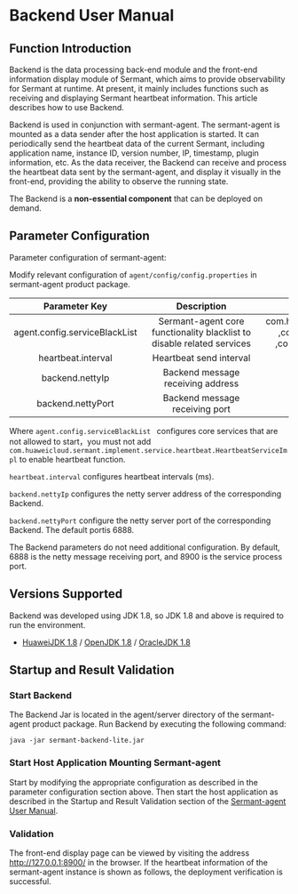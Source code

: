 # Backend User Manual

## Function Introduction

Backend is the data processing back-end module and the front-end information display module of Sermant, which aims to provide observability for Sermant at runtime. At present, it mainly includes functions such as receiving and displaying Sermant heartbeat information. This article describes how to use Backend.

Backend is used in conjunction with sermant-agent. The sermant-agent is mounted as a data sender after the host application is started. It can periodically send the heartbeat data of the current Sermant, including application name, instance ID, version number, IP, timestamp, plugin information, etc. As the data receiver, the Backend can receive and process the heartbeat data sent by the sermant-agent, and display it visually in the front-end, providing the ability to observe the running state.

The Backend is a **non-essential component** that can be deployed on demand.

## Parameter Configuration

Parameter configuration of sermant-agent:

Modify relevant configuration of `agent/config/config.properties` in sermant-agent product package.

|         Parameter Key         | <span style="display:inline-block;width:200px">Description</span> |                        Default Value                         | Required |
| :---------------------------: | :----------------------------------------------------------: | :----------------------------------------------------------: | :------: |
| agent.config.serviceBlackList | Sermant-agent core functionality blacklist to disable related services | com.huaweicloud.sermant.implement.service.heartbeat.HeartbeatServiceImpl<br>,com.huaweicloud.sermant.implement.service.send.NettyGatewayClient<br>,com.huaweicloud.sermant.implement.service.tracing.TracingServiceImpl |  False   |
|      heartbeat.interval       |                   Heartbeat send interval                    |                            30000                             |  False   |
|        backend.nettyIp        |              Backend message receiving address               |                          127.0.0.1                           |  False   |
|       backend.nettyPort       |                Backend message receiving port                |                             6888                             |  False   |

Where `agent.config.serviceBlackList ` configures core services that are not allowed to start，you must not add `com.huaweicloud.sermant.implement.service.heartbeat.HeartbeatServiceImpl` to enable heartbeat function.

`heartbeat.interval` configures heartbeat intervals (ms).

`backend.nettyIp` configures the netty server address of the corresponding Backend.

`backend.nettyPort` configure the netty server port of the corresponding Backend. The default portis 6888.

The Backend parameters do not need additional configuration. By default, 6888 is the netty message receiving port, and 8900 is the service process port.

## Versions Supported

Backend was developed using JDK 1.8, so JDK 1.8 and above is required to run the environment.

- [HuaweiJDK 1.8](https://gitee.com/openeuler/bishengjdk-8) / [OpenJDK 1.8](https://github.com/openjdk/jdk) / [OracleJDK 1.8](https://www.oracle.com/java/technologies/downloads/)

## Startup and Result Validation

### Start Backend

The Backend Jar is located in the agent/server directory of the sermant-agent product package. Run Backend by executing the following command:

```shell
java -jar sermant-backend-lite.jar
```

### Start Host Application Mounting Sermant-agent

Start by modifying the appropriate configuration as described in the parameter configuration section above. Then start the host application as described in the Startup and Result Validation section of the [Sermant-agent User Manual](sermant-agent.md).

### Validation

The front-end display page can be viewed by visiting the address http://127.0.0.1:8900/ in the browser. If the heartbeat information of the sermant-agent instance is shown as follows, the deployment verification is successful.

<MyImage src="/docs-img/backend.png"></MyImage>